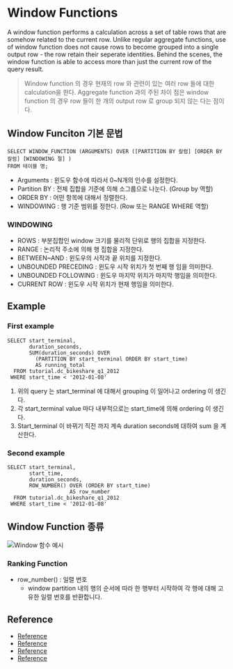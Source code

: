 # Window Functions
A window function performs a calculation across a set of table rows that are somehow
related to the current row. Unlike regular aggregate functions, use of window function
does not cause rows to become grouped into a single output row - the row retain their seperate identities.
Behind the scenes, the window function is able to access more than just the current row of the query result.

> Window function 의 경우 현재의 row 와 관련이 있는 여러 row 들에 대한 calculation을 한다.
> Aggregate function 과의 주된 차이 점은 window function 의 경우 row 들이 한 개의 output row
> 로 group 되지 않는 다는 점이다.

## Window Funciton 기본 문법
```
SELECT WINDOW_FUNCTION (ARGUMENTS) OVER ([PARTITION BY 칼럼] [ORDER BY 칼럼] [WINDOWING 절] )
FROM 테이블 명;
```

- Arguments : 윈도우 함수에 따라서 0~N개의 인수를 설정한다.
- Partition BY : 전체 집합을 기준에 의해 소그룹으로 나눈다. (Group by 역할)
- ORDER BY : 어떤 항목에 대해서 정렬한다.
- WINDOWING : 행 기준 범위를 정한다. (Row 또는 RANGE WHERE 역할)

### WINDOWING
- ROWS : 부분집합인 window 크기를 물리적 단위로 행의 집합을 지정한다.
- RANGE : 논리적 주소에 의해 행 집합을 지정한다.
- BETWEEN~AND : 윈도우의 시작과 끝 위치를 지정한다.
- UNBOUNDED PRECEDING : 윈도우 시작 위치가 첫 번째 행 임을 의미한다.
- UNBOUNDED FOLLOWING : 윈도우 마지막 위치가 마지막 행임을 의미한다.
- CURRENT ROW : 윈도우 시작 위치가 현재 행임을 의미한다.

## Example
### First example
```
SELECT start_terminal,
       duration_seconds,
       SUM(duration_seconds) OVER
         (PARTITION BY start_terminal ORDER BY start_time)
         AS running_total
  FROM tutorial.dc_bikeshare_q1_2012
 WHERE start_time < '2012-01-08'
```
1. 위의 query 는 start_terminal 에 대해서 grouping 이 일어나고 ordering 이 생긴다.
2. 각 start_terminal value 마다 내부적으로는 start_time에 의해 ordering 이 생긴다.
3. Start_terminal 이 바뀌기 직전 까지 계속 duration seconds에 대하여 sum 을 계산한다.

### Second example
```
SELECT start_terminal,
       start_time,
       duration_seconds,
       ROW_NUMBER() OVER (ORDER BY start_time)
                    AS row_number
  FROM tutorial.dc_bikeshare_q1_2012
 WHERE start_time < '2012-01-08'
```

## Window Function 종류

![Window 함수 예시](https://user-images.githubusercontent.com/105041834/210501493-88922215-1eaf-4fd3-9702-a4ae43f836ea.jpg)

### Ranking Function
- row_number() : 일렬 번호
  - window partition 내의 행의 순서에 따라 한 행부터 시작하여 각 행에 대해 고유한 일렬 번호를 반환합니다.

## Reference
- [Reference](https://for-my-wealthy-life.tistory.com/48)
- [Reference](https://velog.io/@yewon-july/Window-Function)
- [Reference](https://velog.io/@ena_hong/SQL-Analytic-Function-%EB%B6%84%EC%84%9D%ED%95%A8%EC%88%98)
- [Reference](https://mode.com/sql-tutorial/sql-window-functions/)